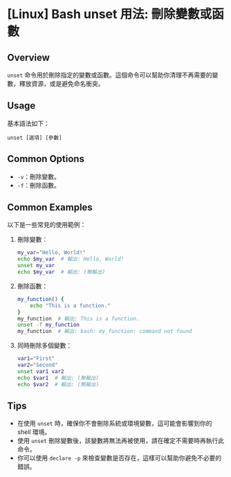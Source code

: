# [Linux] Bash unset 用法: 刪除變數或函數

## Overview
`unset` 命令用於刪除指定的變數或函數。這個命令可以幫助你清理不再需要的變數，釋放資源，或是避免命名衝突。

## Usage
基本語法如下：
```
unset [選項] [參數]
```

## Common Options
- `-v`：刪除變數。
- `-f`：刪除函數。

## Common Examples
以下是一些常見的使用範例：

1. 刪除變數：
   ```bash
   my_var="Hello, World!"
   echo $my_var  # 輸出: Hello, World!
   unset my_var
   echo $my_var  # 輸出: (無輸出)
   ```

2. 刪除函數：
   ```bash
   my_function() {
       echo "This is a function."
   }
   my_function  # 輸出: This is a function.
   unset -f my_function
   my_function  # 輸出: bash: my_function: command not found
   ```

3. 同時刪除多個變數：
   ```bash
   var1="First"
   var2="Second"
   unset var1 var2
   echo $var1  # 輸出: (無輸出)
   echo $var2  # 輸出: (無輸出)
   ```

## Tips
- 在使用 `unset` 時，確保你不會刪除系統或環境變數，這可能會影響到你的 shell 環境。
- 使用 `unset` 刪除變數後，該變數將無法再被使用，請在確定不需要時再執行此命令。
- 你可以使用 `declare -p` 來檢查變數是否存在，這樣可以幫助你避免不必要的錯誤。